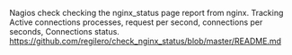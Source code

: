 Nagios check checking the nginx_status page report from nginx. Tracking Active connections processes, request per second, connections per seconds, Connections status.
https://github.com/regilero/check_nginx_status/blob/master/README.md
